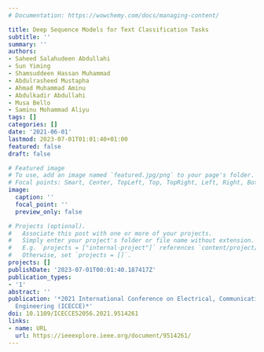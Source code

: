 ```yaml
---
# Documentation: https://wowchemy.com/docs/managing-content/

title: Deep Sequence Models for Text Classification Tasks
subtitle: ''
summary: ''
authors:
- Saheed Salahudeen Abdullahi
- Sun Yiming
- Shamsuddeen Hassan Muhammad
- Abdulrasheed Mustapha
- Ahmad Muhammad Aminu
- Abdulkadir Abdullahi
- Musa Bello
- Saminu Mohammad Aliyu
tags: []
categories: []
date: '2021-06-01'
lastmod: 2023-07-01T01:01:40+01:00
featured: false
draft: false

# Featured image
# To use, add an image named `featured.jpg/png` to your page's folder.
# Focal points: Smart, Center, TopLeft, Top, TopRight, Left, Right, BottomLeft, Bottom, BottomRight.
image:
  caption: ''
  focal_point: ''
  preview_only: false

# Projects (optional).
#   Associate this post with one or more of your projects.
#   Simply enter your project's folder or file name without extension.
#   E.g. `projects = ["internal-project"]` references `content/project/deep-learning/index.md`.
#   Otherwise, set `projects = []`.
projects: []
publishDate: '2023-07-01T00:01:40.187417Z'
publication_types:
- '1'
abstract: ''
publication: '*2021 International Conference on Electrical, Communication, and Computer
  Engineering (ICECCE)*'
doi: 10.1109/ICECCE52056.2021.9514261
links:
- name: URL
  url: https://ieeexplore.ieee.org/document/9514261/
---
```

